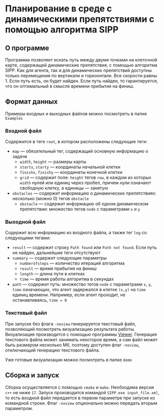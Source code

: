 # Планирование в среде с динамическими препятствиями с помощью алгоритма SIPP

## О программе
Программа позволяет искать путь между двумя точками на клеточной карте, содержащей динамические препятствия, с помощью алгоритма SIPP. Как для агента, так и для динамических препятствий доступны только перемещения по вертикали и горизонтали. Все скорости равны 1. Если путь есть, он будет найден. Если путь найден, то гарантируется, что он оптимальный в смысле времени прибытия на финиш.

## Формат данных 
Примеры входных и выходных файлов можно посмотреть в папке `Examples`

### Входной файл
Cодержится в теге `root`, в котором расположены следующие теги:
+ `map` &mdash; обязательный тег, содержащий основную информацию о задаче
    + `width`, `height` &mdash; размеры карты
    + `startx`, `starty` &mdash; координаты начальной клетки
    + `finishx`, `finishy` &mdash; координаты конечной клетки
    + `grid` &mdash; содержит поле: `height` тегов `row`, в каждом из которых `width` нулей или единиц через пробел, причем нули означают свободную клетку, а единицы &mdash; занятую
+ `obstacles` &mdash; содержит информацию о динамических препятствиях: несколько (можно 0) тегов `obstacle`
    + `obstacle` &mdash; содержит информацию об одном динамическом препятствии: множество тегов `node` с параметрами `x` и `y`

### Выходной файл
Cодержит всю информацию из входного файла, а также тег `log` со следующими тегами:
+ `result` &mdash; содержит строку `Path found` или `Path not found`. Если путь не найден, дальнейшие теги отсутствуют
+ `summary` &mdash; содержит следующие параметры
    + `numberofsteps` &mdash; количество итераций алгоритма
    + `result` &mdash; время прибытия на финиш
    + `length` &mdash; длина пути в клетках
    + `time` &mdash; время работы алгоритма в секундах
+ `path` &mdash; содержит путь: множество тегов `node` с параметрами `x`, `y`, `time` означающих, что агент задержался в клетке `(x,y)` на `time` единиц времени. Например, если агент проходит, не останавливаясь, `time = 0`

### Текстовый файл
При запуске без флага `-noview` генерируется текстовый файл, позволяющий посмотреть визуализацию результата работы. Визуализация производится с помощью программы [Viewer](https://github.com/maksim1744/Viewer). Генерация текстового файла может занимать некоторое время, а сам файл может быть размером несколько Мб, поэтому доступен флаг `-noview`, отключающий генерацию текстового файла.

Уже готовые визуализации можно посмотреть в папке `demo`

## Сборка и запуск
Сборка осуществляется с помощью `cmake` и `make`. Необходима версия `c++` не ниже `17`. Запуск производится командой `SIPP.exe input_file.xml`, то есть входной файл передается в первом параметре при запуске из командной строки. Флаг `-noview` опционально можно передать вторым параметром.
